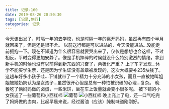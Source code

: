 ```yaml
---
title: 记录-160
date: 2019-08-26 20:50:30
tags: [记录,旅行]
categories: 记录
---
```

今天该出发了，时隔一年的去学校，也是时隔一年的离开妈妈，虽然再有四个半月就回来了，但是还是很不舍。
以前送行都是可以进站的，今天没能进站...没能走前拥抱一下。现在不知道为什么很容易就要哭出来了，仅仅是想想也会这样，不过相反，平时变得更加安静了。像是手机摔碎的时候就没什么特别激烈的情绪，拿到新手机的时候也没有以前得到新东西的兴奋了，两极化严重？
上了车才发现...休学不能买学生票，还是因为学生证没有盖章被发现的，这次大概要补235块钱了。
这趟车好多小孩子哇...下铺就带了一个精力十分充沛的小女孩，而且一直被她叫姐姐被她奶奶认为是女孩子...虽然很开心但是总有一种怕被识破的心理...复杂。
晚餐吃了俩妈妈做的卤蛋，一些米饼，坐在车上饭量就会变小很多呢。
被下铺的小女孩送了一些葡萄和小西红柿
![葡萄](/img/记录160-1.jpg)
![小西红柿](/img/记录160-2.jpg)
晚上充上了电，还一口气吃完了妈妈做的卤肉，比起早晨来说，经过酱油（应该）腌制味道刚刚好。